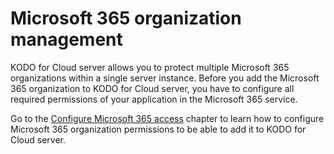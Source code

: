 # Microsoft 365 organization management

KODO for Cloud server allows you to protect multiple Microsoft 365 organizations within a single server instance. Before you add the Microsoft 365 organization to KODO for Cloud server, you have to configure all required permissions of your application in the Microsoft 365 service. 

Go to the [Configure Microsoft 365 access]() chapter to learn how to configure Microsoft 365 organization permissions to be able to add it to KODO for Cloud server.

